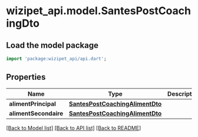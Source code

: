 # wizipet_api.model.SantesPostCoachingDto

## Load the model package
```dart
import 'package:wizipet_api/api.dart';
```

## Properties
Name | Type | Description | Notes
------------ | ------------- | ------------- | -------------
**alimentPrincipal** | [**SantesPostCoachingAlimentDto**](SantesPostCoachingAlimentDto.md) |  | [optional] 
**alimentSecondaire** | [**SantesPostCoachingAlimentDto**](SantesPostCoachingAlimentDto.md) |  | [optional] 

[[Back to Model list]](../README.md#documentation-for-models) [[Back to API list]](../README.md#documentation-for-api-endpoints) [[Back to README]](../README.md)


